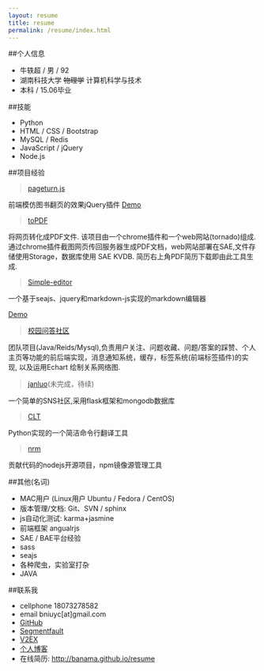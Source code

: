 ```yaml
---
layout: resume
title: resume
permalink: /resume/index.html
---
```


##个人信息
* 牛轶超 / 男 / 92
* 湖南科技大学 <del>物理学</del> 计算机科学与技术
* 本科 / 15.06毕业

##技能
* Python
* HTML / CSS / Bootstrap
* MySQL / Redis
* JavaScript / jQuery
* Node.js

##项目经验
> [pageturn.js](https://github.com/banama/pageturn.js)

前端模仿图书翻页的效果jQuery插件 [Demo](http://pageturn.qiniudn.com/example)

> [toPDF](http://topdfs.sinaapp.com)

将网页转化成PDF文件. 该项目由一个chrome插件和一个web网站(tornado)组成. 通过chrome插件截图网页传回服务器生成PDF文档，web网站部署在SAE,文件存储使用Storage，数据库使用 SAE KVDB. 简历右上角PDF简历下载即由此工具生成.

> [Simple-editor](https://github.com/banama/simple-editor)

一个基于seajs、jquery和markdown-js实现的markdown编辑器

[Demo](http://banama.github.io/simple-editor)

> [校园问答社区](http://hnustqa.duapp.com/)

团队项目(Java/Reids/Mysql),负责用户关注、问题收藏、问题/答案的踩赞、个人主页等功能的前后端实现，消息通知系统，缓存，标签系统(前端标签插件)的实现, 以及运用Echart 绘制关系网络图.


> [janluo](https://github.com/banama/janluo)(未完成，待续)

一个简单的SNS社区,采用flask框架和mongodb数据库

> [CLT](https://github.com/banama/CLT)

Python实现的一个简洁命令行翻译工具

> [nrm](https://github.com/Pana/nrm)

贡献代码的nodejs开源项目，npm镜像源管理工具

##其他(名词)
* MAC用户 (Linux用户 Ubuntu / Fedora / CentOS)
* 版本管理/文档: Git、SVN / sphinx
* js自动化测试: karma+jasmine
* 前端框架 angualrjs
* SAE / BAE平台经验
* sass
* seajs
* 各种爬虫，实验室打杂
* JAVA


##联系我
* cellphone 18073278582
* email bniuyc[at]gmail.com
* <a href="https://github.com/banama"><span class="glyphicon glyphicon-link">GitHub</span></a>
* <a href="http://segmentfault.com/u/banama"><span class="glyphicon glyphicon-link">Segmentfault</span></a>
* <a href="http://v2ex.com/member/banama"><span class="glyphicon glyphicon-link">V2EX</span></a>
* <a href="http://banama.github.io"><span class="glyphicon glyphicon-link">个人博客</span></a>
* 在线简历: http://banama.github.io/resume
